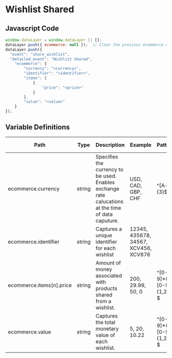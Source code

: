 # Wishlist Shared

### 

## Javascript Code
```js
window.dataLayer = window.dataLayer || [];
dataLayer.push({ ecommerce: null });  // Clear the previous ecommerce object.
dataLayer.push({
  "event": "share_wishlist",
  "detailed_event": "Wishlist Shared",
    "ecommerce": {
        "currency": "<currency>",
        "identifier": "<identifier>",
        "items": [
            {
                "price": "<price>"
            }
        ],
        "value": "<value>"
    }
});
```

## Variable Definitions

|Path|Type|Description|Example|Pattern|Min Length|Max Length|Minimum|Maximum|Multiple Of|
| --- | --- | --- | --- | --- | --- | --- | --- | --- | --- |
|ecommerce.currency|string|Specifies the currency to be used. Enables exchange rate calucations at the time of data caputure.|USD, CAD, GBP, CHF|^[A-Z]{3}$|3|3||||
|ecommerce.identifier|string|Captures a unique identifier for each wishlist|12345, 435678, 34567, XCV456, XCV876|||||||
|ecommerce.items[n].price|string|Amount of money associated with products shared from a wishlist.|200, 29.99, 50, 0|^[0-9]*(\.[0-9]{1,2})?$||||||
|ecommerce.value|string|Captures the total monetary value of each wishlist.|5, 20, 10.22|^[0-9]*(\.[0-9]{1,2})?$||||||




